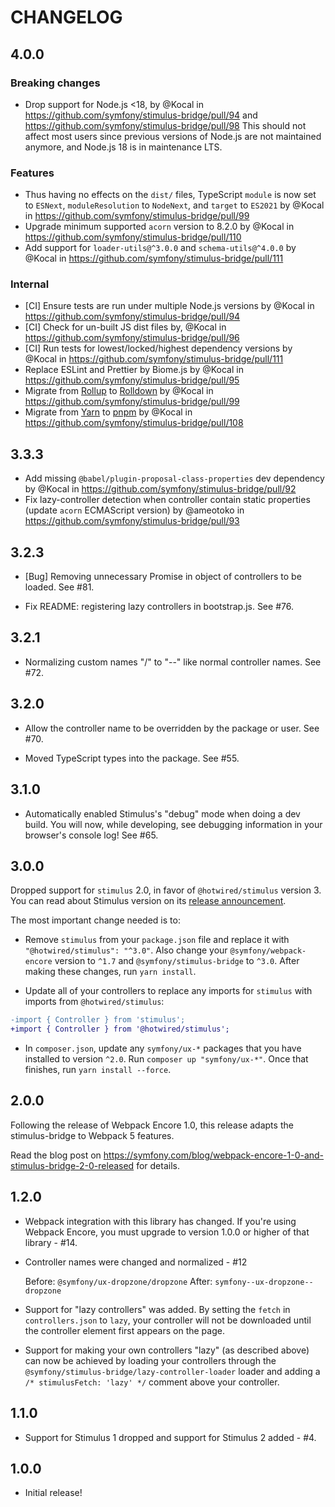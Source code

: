 # CHANGELOG

## 4.0.0

### Breaking changes

* Drop support for Node.js <18, by @Kocal in https://github.com/symfony/stimulus-bridge/pull/94 and https://github.com/symfony/stimulus-bridge/pull/98
  This should not affect most users since previous versions of Node.js are not maintained anymore, and Node.js 18 is in maintenance LTS.

### Features

* Thus having no effects on the `dist/` files, TypeScript `module` is now set to `ESNext`, `moduleResolution` to `NodeNext`, and `target` to `ES2021` by @Kocal in https://github.com/symfony/stimulus-bridge/pull/99
* Upgrade minimum supported `acorn` version to 8.2.0 by @Kocal in https://github.com/symfony/stimulus-bridge/pull/110
* Add support for `loader-utils@^3.0.0` and `schema-utils@^4.0.0` by @Kocal in https://github.com/symfony/stimulus-bridge/pull/111

### Internal

* [CI] Ensure tests are run under multiple Node.js versions by @Kocal in https://github.com/symfony/stimulus-bridge/pull/94
* [CI] Check for un-built JS dist files by, @Kocal in https://github.com/symfony/stimulus-bridge/pull/96
* [CI] Run tests for lowest/locked/highest dependency versions by @Kocal in https://github.com/symfony/stimulus-bridge/pull/111
* Replace ESLint and Prettier by Biome.js by @Kocal in https://github.com/symfony/stimulus-bridge/pull/95
* Migrate from [Rollup](https://rollupjs.org/) to [Rolldown](https://rolldown.rs/) by @Kocal in https://github.com/symfony/stimulus-bridge/pull/99
* Migrate from [Yarn](https://yarnpkg.com/) to [pnpm](https://pnpm.io/) by @Kocal in https://github.com/symfony/stimulus-bridge/pull/108

## 3.3.3

* Add missing `@babel/plugin-proposal-class-properties` dev dependency by @Kocal in https://github.com/symfony/stimulus-bridge/pull/92
* Fix lazy-controller detection when controller contain static properties (update `acorn` ECMAScript version) by @ameotoko in https://github.com/symfony/stimulus-bridge/pull/93

## 3.2.3

* [Bug] Removing unnecessary Promise in object of controllers to be loaded. See #81.

* Fix README: registering lazy controllers in bootstrap.js. See #76.

## 3.2.1

* Normalizing custom names "/" to "--" like normal controller names. See #72.

## 3.2.0

* Allow the controller name to be overridden by the package or user. See #70.

* Moved TypeScript types into the package. See #55.

## 3.1.0

* Automatically enabled Stimulus's "debug" mode when doing a dev build. You will
  now, while developing, see debugging information in your browser's console log!
  See #65.

## 3.0.0

Dropped support for `stimulus` 2.0, in favor of `@hotwired/stimulus` version 3.
You can read about Stimulus version on its [release announcement](https://world.hey.com/hotwired/stimulus-3-c438d432).

The most important change needed is to:

* Remove `stimulus` from your `package.json` file and replace it with `"@hotwired/stimulus": "^3.0"`.
  Also change your `@symfony/webpack-encore` version to `^1.7` and `@symfony/stimulus-bridge` to `^3.0`.
  After making these changes, run `yarn install`.

* Update all of your controllers to replace any imports for `stimulus` with
  imports from `@hotwired/stimulus`:

```diff
-import { Controller } from 'stimulus';
+import { Controller } from '@hotwired/stimulus';
```

* In `composer.json`, update any `symfony/ux-*` packages that you have installed to version `^2.0`.
  Run `composer up "symfony/ux-*"`. Once that finishes, run `yarn install --force`.

## 2.0.0

Following the release of Webpack Encore 1.0, this release adapts the stimulus-bridge to Webpack 5
features.

Read the blog post on https://symfony.com/blog/webpack-encore-1-0-and-stimulus-bridge-2-0-released
for details.

## 1.2.0

* Webpack integration with this library has changed. If you're using
  Webpack Encore, you must upgrade to version 1.0.0 or higher of that
  library - #14.

* Controller names were changed and normalized - #12

  Before: `@symfony/ux-dropzone/dropzone`
  After: `symfony--ux-dropzone--dropzone`

* Support for "lazy controllers" was added. By setting the `fetch`
  in `controllers.json` to `lazy`, your controller will not
  be downloaded until the controller element first appears on the page.

* Support for making your own controllers "lazy" (as described above)
  can now be achieved by loading your controllers through the
  `@symfony/stimulus-bridge/lazy-controller-loader` loader and
  adding a `/* stimulusFetch: 'lazy' */` comment above your controller.

## 1.1.0

* Support for Stimulus 1 dropped and support for Stimulus 2 added - #4.

## 1.0.0

* Initial release!

